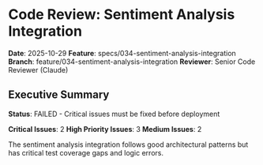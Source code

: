 # Code Review: Sentiment Analysis Integration

**Date**: 2025-10-29
**Feature**: specs/034-sentiment-analysis-integration
**Branch**: feature/034-sentiment-analysis-integration
**Reviewer**: Senior Code Reviewer (Claude)

## Executive Summary

**Status**: FAILED - Critical issues must be fixed before deployment

**Critical Issues**: 2
**High Priority Issues**: 3
**Medium Issues**: 2

The sentiment analysis integration follows good architectural patterns but has critical test coverage gaps and logic errors.
